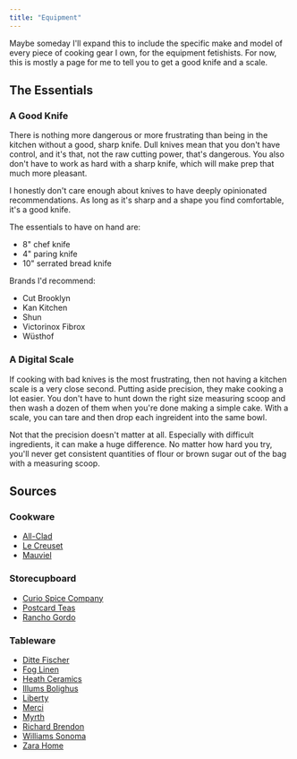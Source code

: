 ```yaml
---
title: "Equipment"
---
```


Maybe someday I'll expand this to include the specific make and model of every piece of cooking gear I own, for the equipment fetishists. For now, this is mostly a page for me to tell you to get a good knife and a scale.

## The Essentials

### A Good Knife

There is nothing more dangerous or more frustrating than being in the kitchen without a good, sharp knife. Dull knives mean that you don't have control, and it's that, not the raw cutting power, that's dangerous. You also don't have to work as hard with a sharp knife, which will make prep that much more pleasant.

I honestly don't care enough about knives to have deeply opinionated recommendations. As long as it's sharp and a shape you find comfortable, it's a good knife.

The essentials to have on hand are:

* 8" chef knife
* 4" paring knife
* 10" serrated bread knife

Brands I'd recommend:

* Cut Brooklyn
* Kan Kitchen
* Shun
* Victorinox Fibrox
* Wüsthof

### A Digital Scale

If cooking with bad knives is the most frustrating, then not having a kitchen scale is a very close second. Putting aside precision, they make cooking a lot easier. You don't have to hunt down the right size measuring scoop and then wash a dozen of them when you're done making a simple cake. With a scale, you can tare and then drop each ingreident into the same bowl.

Not that the precision doesn't matter at all. Especially with difficult ingredients, it can make a huge difference. No matter how hard you try, you'll never get consistent quantities of flour or brown sugar out of the bag with a measuring scoop.

## Sources

### Cookware

* [All-Clad](http://all-clad.com)
* [Le Creuset](https://www.lecreuset.com)
* [Mauviel](http://mauviel-usa.com)

### Storecupboard

* [Curio Spice Company](http://curiospice.com)
* [Postcard Teas](http://postcardteas.com)
* [Rancho Gordo](http://ranchogordo.com)

### Tableware

* [Ditte Fischer](https://dittefischer.dk)
* [Fog Linen](https://www.shop-foglinen.com)
* [Heath Ceramics](https://www.heathceramics.com)
* [Illums Bolighus](https://www.illumsbolighus.com)
* [Liberty](https://www.libertylondon.com)
* [Merci](http://merci-merci.com)
* [Myrth](https://www.myrth.us)
* [Richard Brendon](https://richardbrendon.com)
* [Williams Sonoma](https://www.williams-sonoma.com)
* [Zara Home](https://www.zarahome.com)
